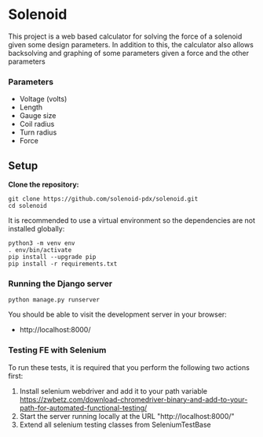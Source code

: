 # Solenoid

This project is a web based calculator for solving the force of a solenoid given some design parameters. In addition to this, the calculator also allows backsolving and graphing of some parameters given a force and the other parameters
### Parameters
+ Voltage (volts)
+ Length
+ Gauge size
+ Coil radius 
+ Turn radius
+ Force

## Setup

**Clone the repository:**
```
git clone https://github.com/solenoid-pdx/solenoid.git
cd solenoid
```
It is recommended to use a virtual environment so the dependencies are not installed globally: 
```
python3 -m venv env
. env/bin/activate
pip install --upgrade pip
pip install -r requirements.txt
```

### Running the Django server
```
python manage.py runserver
```
You should be able to visit the development server in your browser: 
+ http://localhost:8000/


### Testing FE with Selenium
To run these tests, it is required that you perform the following two actions first:
1. Install selenium webdriver and add it to your path variable https://zwbetz.com/download-chromedriver-binary-and-add-to-your-path-for-automated-functional-testing/
2. Start the server running locally at the URL "http://localhost:8000/"
3. Extend all selenium testing classes from SeleniumTestBase